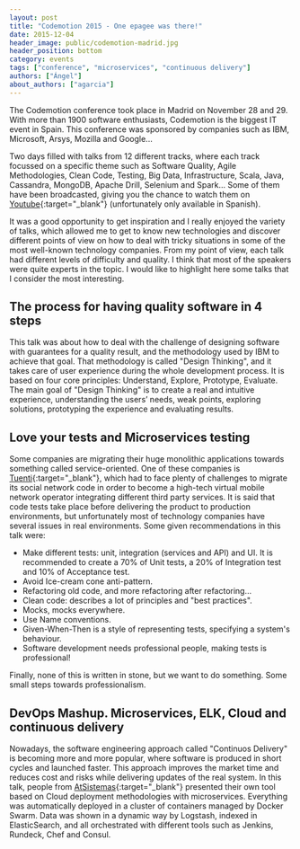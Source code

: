 ```yaml
---
layout: post
title: "Codemotion 2015 - One epagee was there!"
date: 2015-12-04
header_image: public/codemotion-madrid.jpg
header_position: bottom
category: events
tags: ["conference", "microservices", "continuous delivery"]
authors: ["Ángel"]
about_authors: ["agarcia"]
---
```

The Codemotion conference took place in Madrid on November 28 and 29. With more than 1900 software enthusiasts, Codemotion is the biggest IT event in Spain.
This conference was sponsored by companies such as IBM, Microsoft, Arsys, Mozilla and Google...

Two days filled with talks from 12 different tracks, where each track focussed on a specific theme such as  Software Quality, Agile Methodologies, Clean Code, Testing, Big Data, Infrastructure, Scala, Java, Cassandra, MongoDB, Apache Drill, Selenium and Spark...
Some of them have been broadcasted, giving you the chance to watch them on [Youtube](http://2015.codemotion.es/streaming.html){:target="_blank"} (unfortunately only available in Spanish).

It was a good opportunity to get inspiration and I really enjoyed the variety of talks, which allowed me to get to know new technologies and discover different points of view on how to deal with tricky situations in some of the most well-known technology companies.
From my point of view, each talk had different levels of difficulty and quality.
I think that most of the speakers were quite experts in the topic. I would like to highlight here some talks that I consider the most interesting.

## The process for having quality software in 4 steps

This talk was about how to deal with the challenge of designing software with guarantees for a quality result, and the methodology used by IBM to achieve that goal.
That methodology is called "Design Thinking", and it takes care of user experience during the whole development process.
It is based on four core principles: Understand, Explore, Prototype, Evaluate.
The main goal of "Design Thinking" is to create a real and intuitive experience, understanding the users’ needs, weak points, exploring solutions, prototyping the experience and evaluating results.

## Love your tests and Microservices testing

Some companies are migrating their huge monolithic applications towards something called service-oriented.
One of these companies is [Tuenti](http://www.tuenti.com/){:target="_blank"}, which had to face plenty of challenges to migrate its social network code in order to become a high-tech virtual mobile network operator integrating different third party services.
It is said that code tests take place before delivering the product to production environments, but unfortunately most of technology companies have several issues in real environments.
Some given recommendations in this talk were:

* Make different tests: unit, integration (services and API) and UI.
It is recommended to create a 70% of Unit tests, a 20% of Integration test and 10% of Acceptance test.
* Avoid Ice-cream cone anti-pattern.
* Refactoring old code, and more refactoring after refactoring...
* Clean code: describes a lot of principles and "best practices".
* Mocks, mocks everywhere.
* Use Name conventions.
* Given-When-Then is a style of representing tests, specifying a system's behaviour.
* Software development needs professional people, making tests is professional!

Finally, none of this is written in stone, but we want to do something. Some small steps towards professionalism.

## DevOps Mashup. Microservices, ELK, Cloud and continuous delivery

Nowadays, the software engineering approach called "Continuos Delivery" is becoming more and more popular, where software is produced in short cycles and launched faster.
This approach improves the market time and reduces cost and risks while delivering updates of the real system.
In this talk, people from [AtSistemas](http://atsistemas.com/en/){:target="_blank"} presented their own tool based on Cloud deployment methodologies with microservices.
Everything was automatically deployed in a cluster of containers managed by Docker Swarm.
Data was shown in a dynamic way by Logstash, indexed in ElasticSearch, and all orchestrated with different tools such as Jenkins, Rundeck, Chef and Consul.
